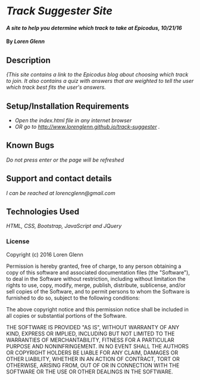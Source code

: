 # _Track Suggester Site_

#### _A site to help you determine which track to take at Epicodus, 10/21/16_

#### By _**Loren Glenn**_

## Description

_{This site contains a link to the Epicodus blog about choosing which track to join. It also contains a quiz with answers that are weighted to tell the user which track best fits the user's answers._

## Setup/Installation Requirements

* _Open the index.html file in any internet browser_
* _OR go to http://www.lorenglenn.github.io/track-suggester ._

## Known Bugs

_Do not press enter or the page will be refreshed_

## Support and contact details

_I can be reached at lorencglenn@gmail.com_

## Technologies Used

_HTML, CSS, Bootstrap, JavaScript and JQuery_

### License

Copyright (c) 2016 Loren Glenn

Permission is hereby granted, free of charge, to any person obtaining a copy of this software and associated documentation files (the "Software"), to deal in the Software without restriction, including without limitation the rights to use, copy, modify, merge, publish, distribute, sublicense, and/or sell copies of the Software, and to permit persons to whom the Software is furnished to do so, subject to the following conditions:

The above copyright notice and this permission notice shall be included in all copies or substantial portions of the Software.

THE SOFTWARE IS PROVIDED "AS IS", WITHOUT WARRANTY OF ANY KIND, EXPRESS OR IMPLIED, INCLUDING BUT NOT LIMITED TO THE WARRANTIES OF MERCHANTABILITY, FITNESS FOR A PARTICULAR PURPOSE AND NONINFRINGEMENT. IN NO EVENT SHALL THE AUTHORS OR COPYRIGHT HOLDERS BE LIABLE FOR ANY CLAIM, DAMAGES OR OTHER LIABILITY, WHETHER IN AN ACTION OF CONTRACT, TORT OR OTHERWISE, ARISING FROM, OUT OF OR IN CONNECTION WITH THE SOFTWARE OR THE USE OR OTHER DEALINGS IN THE SOFTWARE.
